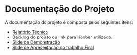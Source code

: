 # Documentação do Projeto

A documentação do projeto é composta pelos seguintes itens: 
 - [Relatório Técnico](relatorio/Relatório%20Técnico.md)
 - [Backlog do projeto](backlog.md) ou link para Kanban utilizado.
 - [Slide de Demonstração](Projeto%20Vida%20Plena.pdf)
 - [Slide de Apresentação do trabalho Final](Slides%20-%20Projeto%20Vida%20Plena.pdf)
